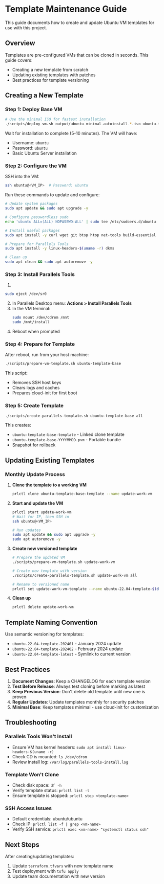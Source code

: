 # Template Maintenance Guide

This guide documents how to create and update Ubuntu VM templates for use with this project.

## Overview

Templates are pre-configured VMs that can be cloned in seconds. This guide covers:
- Creating a new template from scratch
- Updating existing templates with patches
- Best practices for template versioning

## Creating a New Template

### Step 1: Deploy Base VM

```bash
# Use the minimal ISO for fastest installation
./scripts/deploy-vm.sh output/ubuntu-minimal-autoinstall-*.iso ubuntu-template-base
```

Wait for installation to complete (5-10 minutes). The VM will have:
- Username: `ubuntu`
- Password: `ubuntu`
- Basic Ubuntu Server installation

### Step 2: Configure the VM

SSH into the VM:
```bash
ssh ubuntu@<VM_IP>  # Password: ubuntu
```

Run these commands to update and configure:
```bash
# Update system packages
sudo apt update && sudo apt upgrade -y

# Configure passwordless sudo
echo 'ubuntu ALL=(ALL) NOPASSWD:ALL' | sudo tee /etc/sudoers.d/ubuntu

# Install useful packages
sudo apt install -y curl wget git btop htop net-tools build-essential

# Prepare for Parallels Tools
sudo apt install -y linux-headers-$(uname -r) dkms

# Clean up
sudo apt clean && sudo apt autoremove -y
```

### Step 3: Install Parallels Tools

1.
```bash
sudo eject /dev/sr0
```
2. In Parallels Desktop menu: **Actions > Install Parallels Tools**
3. In the VM terminal:
   ```bash
   sudo mount /dev/cdrom /mnt
   sudo /mnt/install
   ```
4. Reboot when prompted

### Step 4: Prepare for Template

After reboot, run from your host machine:
```bash
./scripts/prepare-vm-template.sh ubuntu-template-base
```

This script:
- Removes SSH host keys
- Clears logs and caches
- Prepares cloud-init for first boot

### Step 5: Create Template

```bash
./scripts/create-parallels-template.sh ubuntu-template-base all
```

This creates:
- `ubuntu-template-base-template` - Linked clone template
- `ubuntu-template-base-YYYYMMDD.pvm` - Portable bundle
- Snapshot for rollback

## Updating Existing Templates

### Monthly Update Process

1. **Clone the template to a working VM**
   ```bash
   prlctl clone ubuntu-template-base-template --name update-work-vm
   ```

2. **Start and update the VM**
   ```bash
   prlctl start update-work-vm
   # Wait for IP, then SSH in
   ssh ubuntu@<VM_IP>
   
   # Run updates
   sudo apt update && sudo apt upgrade -y
   sudo apt autoremove -y
   ```

3. **Create new versioned template**
   ```bash
   # Prepare the updated VM
   ./scripts/prepare-vm-template.sh update-work-vm
   
   # Create new template with version
   ./scripts/create-parallels-template.sh update-work-vm all
   
   # Rename to versioned name
   prlctl set update-work-vm-template --name ubuntu-22.04-template-$(date +%Y%m)
   ```

4. **Clean up**
   ```bash
   prlctl delete update-work-vm
   ```

## Template Naming Convention

Use semantic versioning for templates:
- `ubuntu-22.04-template-202401` - January 2024 update
- `ubuntu-22.04-template-202402` - February 2024 update
- `ubuntu-22.04-template-latest` - Symlink to current version

## Best Practices

1. **Document Changes**: Keep a CHANGELOG for each template version
2. **Test Before Release**: Always test cloning before marking as latest
3. **Keep Previous Version**: Don't delete old template until new one is proven
4. **Regular Updates**: Update templates monthly for security patches
5. **Minimal Base**: Keep templates minimal - use cloud-init for customization

## Troubleshooting

### Parallels Tools Won't Install
- Ensure VM has kernel headers: `sudo apt install linux-headers-$(uname -r)`
- Check CD is mounted: `ls /dev/cdrom`
- Review install log: `/var/log/parallels-tools-install.log`

### Template Won't Clone
- Check disk space: `df -h`
- Verify template status: `prlctl list -t`
- Ensure template is stopped: `prlctl stop <template-name>`

### SSH Access Issues
- Default credentials: ubuntu/ubuntu
- Check IP: `prlctl list -f | grep <vm-name>`
- Verify SSH service: `prlctl exec <vm-name> "systemctl status ssh"`

## Next Steps

After creating/updating templates:
1. Update `terraform.tfvars` with new template name
2. Test deployment with `tofu apply`
3. Update team documentation with new version
